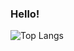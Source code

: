 <h3>Hello!</h3>


![Top Langs](https://github-readme-stats.vercel.app/api/top-langs/?username=sloaneeliza&theme=tokyonight)
